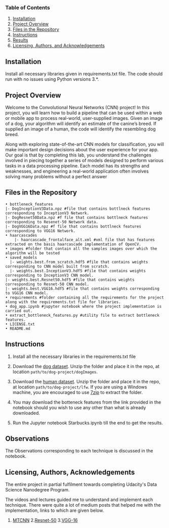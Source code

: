 ﻿
### Table of Contents

1. [Installation](#installation)
2. [Project Overview](#overview)
3. [Files in the Repository](#files)
4. [Instructions](#Instructions)
5. [Results](#results)
6. [Licensing, Authors, and Acknowledgements](#licensing)

## Installation <a name="installation"></a>

Install all necessary libraries given in requirements.txt file.  The code should run with no issues using Python versions 3.*. 

## Project Overview<a name="overview"></a>

Welcome to the Convolutional Neural Networks (CNN) project! In this project, you will learn how to build a pipeline that can be used within a web or mobile app to process real-world, user-supplied images.  Given an image of a dog, your algorithm will identify an estimate of the canine’s breed.  If supplied an image of a human, the code will identify the resembling dog breed.  

Along with exploring state-of-the-art CNN models for classification, you will make important design decisions about the user experience for your app.  Our goal is that by completing this lab, you understand the challenges involved in piecing together a series of models designed to perform various tasks in a data processing pipeline.  Each model has its strengths and weaknesses, and engineering a real-world application often involves solving many problems without a perfect answer

## Files in the Repository<a name="files"></a>

    • bottleneck_features
	|- DogInceptionV3Data.npz #file that contains bottlneck features corresponding to InceptionV3 Network.
	|- DogResnet50Data.npz #f file that contains bottlneck features corresponding to Resenet-50 Network data.
	|- DogVGG16Data.npz #f file that contains bottlneck features corresponding to VGG16 Network.
    • haarcascades
     	|- haarcascade_frontalface_alt.xml #xml file that has features extracted on the basis haarcascade implementation of OpenCV.
    • images #folder that contain all the samples images over which the algorithm will be tested
    • saved_models 
      |- weights.best.from_scratch.hdf5 #file that contains weights corresponding to CNN model built from scratch.
      |- weights.best.InceptionV3.hdf5 #file that contains weights corresponding to InceptionV3 CNN model.
	|- weights.best.Resnet50.hdf5 #file that contains weights corresponding to Resnet-50 CNN model.
	|- weights.best.VGG16.hdf5 #file that contains weights corresponding to VGG16 CNN model.
    • requirements #folder containing all the requirements for the project along with the requirements.txt file for libraries.
    • dog_app.ipynb #jupyter notebook where the project implementation is carried out.
    • extract_bottleneck_features.py #utility file to extract bottleneck features.
    • LICENSE.txt
    • README.md



## Instructions <a name="Instructions"></a>


1. Install all the necessary libraries in the requirements.txt file
2. Download the [dog dataset](https://s3-us-west-1.amazonaws.com/udacity-aind/dog-project/dogImages.zip).  Unzip the folder and place it in the repo, at location `path/to/dog-project/dogImages`. 

3. Download the [human dataset](https://s3-us-west-1.amazonaws.com/udacity-aind/dog-project/lfw.zip).  Unzip the folder and place it in the repo, at location `path/to/dog-project/lfw`.  If you are using a Windows machine, you are encouraged to use [7zip](http://www.7-zip.org/) to extract the folder. 

4. You may download the botteneck features from the link provided in the notebook should you wish to use any other than what is already downloaded.
	
3. Run the Jupyter notebook Starbucks.ipynb till the end to get the results.

## Observations<a name="results"></a>

The Observations corresponding to each technique is discussed in the notebook.


## Licensing, Authors, Acknowledgements<a name="licensing"></a>

The entire project in partial fulfilment towards completing Udacity's Data Science Nanodegree Program.

The videos and lectures guided me to understand and implement each technique.
There were quite a lot of medium posts that helped me with the implementation, links to which are given below.

1. [MTCNN](https://medium.com/r?url=https%3A%2F%2Ftowardsdatascience.com%2Fhow-does-a-face-detection-program-work-using-neural-networks-17896df8e6ff)
2.[Resnet-50](https://medium.com/r?url=https%3A%2F%2Ftowardsdatascience.com%2Funderstanding-and-coding-a-resnet-in-keras-446d7ff84d33%23%3A%7E%3Atext%3DThe%2520ResNet%252D50%2520model%2520consists%2Cover%252023%2520million%2520trainable%2520parameters.%26text%3DOur%2520ResNet%252D50%2520gets%2520to%2Cin%252025%2520epochs%2520of%2520training)
3.[VGG-16](https://medium.com/r?url=https%3A%2F%2Ftowardsdatascience.com%2Fstep-by-step-vgg16-implementation-in-keras-for-beginners-a833c686ae6c%23%3A%7E%3Atext%3DVGG16%2520is%2520a%2520convolution%2520neural%2Cvision%2520model%2520architecture%2520till%2520date.%26text%3DIt%2520follows%2520this%2520arrangement%2520of%2Cconsistently%2520throughout%2520the%2520whole%2520architecture)





